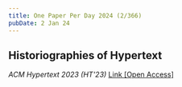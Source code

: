 ```yaml
---
title: One Paper Per Day 2024 (2/366)
pubDate: 2 Jan 24
---
```

## Historiographies of Hypertext

*ACM Hypertext 2023 (HT'23)*
[Link [Open Access]](https://dl.acm.org/doi/10.1145/3603163.3609038)

